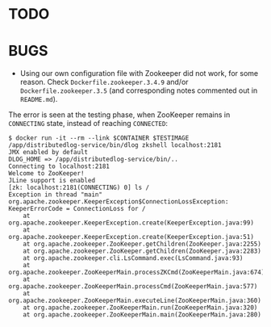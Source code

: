 # TODO


# BUGS

- Using our own configuration file with Zookeeper did not work, for some reason. Check `Dockerfile.zookeeper.3.4.9` and/or `Dockerfile.zookeeper.3.5` (and corresponding notes commented out in `README.md`).

The error is seen at the testing phase, when ZooKeeper remains in `CONNECTING` state, instead of reaching `CONNECTED`:

```
$ docker run -it --rm --link $CONTAINER $TESTIMAGE /app/distributedlog-service/bin/dlog zkshell localhost:2181
JMX enabled by default
DLOG_HOME => /app/distributedlog-service/bin/..
Connecting to localhost:2181
Welcome to ZooKeeper!
JLine support is enabled
[zk: localhost:2181(CONNECTING) 0] ls /
Exception in thread "main" org.apache.zookeeper.KeeperException$ConnectionLossException: KeeperErrorCode = ConnectionLoss for /
	at org.apache.zookeeper.KeeperException.create(KeeperException.java:99)
	at org.apache.zookeeper.KeeperException.create(KeeperException.java:51)
	at org.apache.zookeeper.ZooKeeper.getChildren(ZooKeeper.java:2255)
	at org.apache.zookeeper.ZooKeeper.getChildren(ZooKeeper.java:2283)
	at org.apache.zookeeper.cli.LsCommand.exec(LsCommand.java:93)
	at org.apache.zookeeper.ZooKeeperMain.processZKCmd(ZooKeeperMain.java:674)
	at org.apache.zookeeper.ZooKeeperMain.processCmd(ZooKeeperMain.java:577)
	at org.apache.zookeeper.ZooKeeperMain.executeLine(ZooKeeperMain.java:360)
	at org.apache.zookeeper.ZooKeeperMain.run(ZooKeeperMain.java:320)
	at org.apache.zookeeper.ZooKeeperMain.main(ZooKeeperMain.java:280)
```
